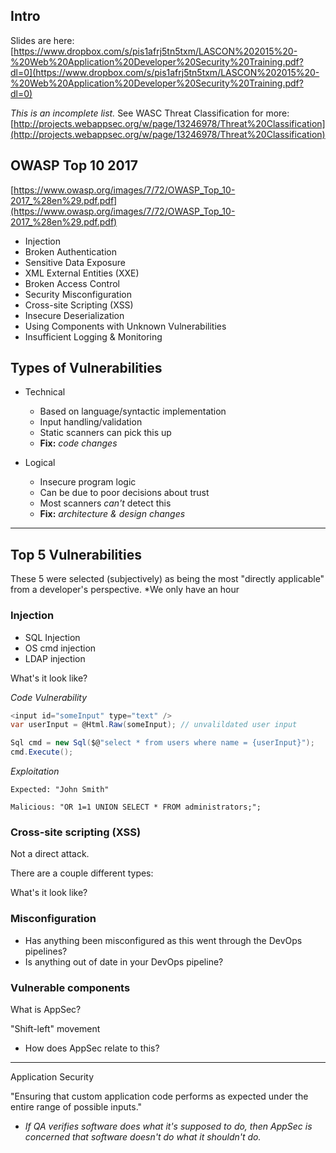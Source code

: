 ## Intro

Slides are here: [https://www.dropbox.com/s/pis1afrj5tn5txm/LASCON%202015%20-%20Web%20Application%20Developer%20Security%20Training.pdf?dl=0](https://www.dropbox.com/s/pis1afrj5tn5txm/LASCON%202015%20-%20Web%20Application%20Developer%20Security%20Training.pdf?dl=0)

*This is an incomplete list.* See WASC Threat Classification for more:
[http://projects.webappsec.org/w/page/13246978/Threat%20Classification](http://projects.webappsec.org/w/page/13246978/Threat%20Classification)

## OWASP Top 10 2017

[https://www.owasp.org/images/7/72/OWASP_Top_10-2017_%28en%29.pdf.pdf](https://www.owasp.org/images/7/72/OWASP_Top_10-2017_%28en%29.pdf.pdf)

- Injection
- Broken Authentication
- Sensitive Data Exposure
- XML External Entities (XXE)
- Broken Access Control
- Security Misconfiguration
- Cross-site Scripting (XSS)
- Insecure Deserialization
- Using Components with Unknown Vulnerabilities
- Insufficient Logging & Monitoring

## Types of Vulnerabilities

- Technical
    - Based on language/syntactic implementation
    - Input handling/validation
    - Static scanners can pick this up
    - **Fix:** *code changes*

- Logical
  - Insecure program logic
  - Can be due to poor decisions about trust
  - Most scanners *can't* detect this
  - **Fix:** *architecture & design changes*

<hr />

## Top 5 Vulnerabilities

These 5 were selected (subjectively) as being the most "directly applicable" from 
a developer's perspective. *We only have an hour

### Injection
  - SQL Injection
  - OS cmd injection
  - LDAP injection

What's it look like?

*Code Vulnerability*

```csharp
<input id="someInput" type="text" />
var userInput = @Html.Raw(someInput); // unvalildated user input

Sql cmd = new Sql($@"select * from users where name = {userInput}");
cmd.Execute();
```

*Exploitation*

```
Expected: "John Smith"

Malicious: "OR 1=1 UNION SELECT * FROM administrators;";
```

### Cross-site scripting (XSS)

Not a direct attack.

There are a couple different types:

What's it look like?

### Misconfiguration

- Has anything been misconfigured as this went through the DevOps pipelines?
- Is anything out of date in your DevOps pipeline?

### 

### Vulnerable components

What is AppSec?

"Shift-left" movement

- How does AppSec relate to this?


<hr />

Application Security

"Ensuring that custom application code performs as expected under the entire range of possible inputs."

- *If QA verifies software does what it's supposed to do, then AppSec is concerned that software doesn't do what it shouldn't do.* 
